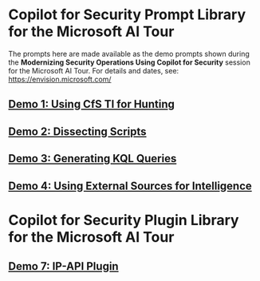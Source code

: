 # Copilot for Security Prompt Library for the Microsoft AI Tour

The prompts here are made available as the demo prompts shown during the **Modernizing Security Operations Using Copilot for Security** session for the Microsoft AI Tour. For details and dates, see: https://envision.microsoft.com/

## <a href="https://github.com/microsoft/aitour-modern-security-with-copilot/blob/main/Demos/Prompts/Hunting.md" target="_blank">Demo 1: Using CfS TI for Hunting</a>

## <a href="https://github.com/microsoft/aitour-modern-security-with-copilot/blob/main/Demos/Prompts/Dissecting_Scripts.md" target="_blank">Demo 2: Dissecting Scripts</a>

## <a href="https://github.com/microsoft/aitour-modern-security-with-copilot/blob/main/Demos/Prompts/Generate_KQL.md" target="_blank">Demo 3: Generating KQL Queries</a>

## <a href="https://github.com/microsoft/aitour-modern-security-with-copilot/blob/main/Demos/Prompts/External_Sources.md" target="_blank">Demo 4: Using External Sources for Intelligence</a>


# Copilot for Security Plugin Library for the Microsoft AI Tour

## <a href="https://github.com/microsoft/aitour-modern-security-with-copilot/tree/main/Demos/Plugins/IP-API" target="_blank">Demo 7: IP-API Plugin</a>
